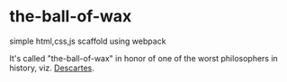 # the-ball-of-wax
simple html,css,js scaffold using webpack

It's called "the-ball-of-wax" in honor of one of the worst philosophers in history, viz. [Descartes](http://plato.stanford.edu/entries/descartes/).
